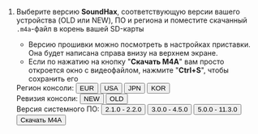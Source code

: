1. Выберите версию **SoundHax**, соответствующую версии вашего устройства (OLD или NEW), ПО и региона и поместите скачанный `.m4a`-файл в корень вашей SD-карты
    * Версию прошивки можно посмотреть в настройках приставки. Она будет написана справа внизу на верхнем экране.
    * Если по нажатию на кнопку "**Скачать M4A**" вам просто откроется окно с видеофайлом, нажмите "**Ctrl+S**", чтобы сохранить его
   
    <link href="files/payload/soundhax.css" rel="stylesheet" type="text/css" media="all" />
    <div class="downloads">
        <div class="btn-group region">
            <span>Регион консоли:</span>
            <button class="group selected" id="eur">EUR</button>
            <button class="group" id="usa">USA</button>
            <button class="group" id="jpn">JPN</button>
            <button class="group" id="kor">KOR</button>
        </div>
        <div class="btn-group console">
            <span>Ревизия консоли:</span>
            <button class="group" id="n3ds">NEW</button>
            <button class="group" id="o3ds">OLD</button>
        </div>
        <div class="btn-group firmware">
            <span>Версия системного ПО:</span>
            <button class="group" id="v2.1and2.2">2.1.0 - 2.2.0</button>
            <button class="group" id="v3.xand4.x">3.0.0 - 4.5.0</button>
            <button class="group" id="post5.0">5.0.0 - 11.3.0</button>
        </div>
        <button id="download" class="round group" href="poop">Скачать M4A</button>
    </div>
    <script src="assets/js/jquery-3.1.1.min.js"></script>
    <script src="assets/js/scripts.js"></script>